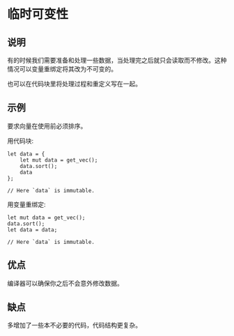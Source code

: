 # 临时可变性

## 说明

有的时候我们需要准备和处理一些数据，当处理完之后就只会读取而不修改。这种情况可以变量重绑定将其改为不可变的。

也可以在代码块里将处理过程和重定义写在一起。

## 示例

要求向量在使用前必须排序。

用代码块:

```rust,ignore
let data = {
    let mut data = get_vec();
    data.sort();
    data
};

// Here `data` is immutable.
```

用变量重绑定:

```rust,ignore
let mut data = get_vec();
data.sort();
let data = data;

// Here `data` is immutable.
```

## 优点

编译器可以确保你之后不会意外修改数据。

## 缺点

多增加了一些本不必要的代码，代码结构更复杂。
